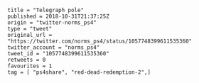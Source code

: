 ```
title = "Telegraph pole"
published = 2018-10-31T21:37:25Z
origin = "twitter-norms_ps4"
type = "tweet"
original_url = "https://twitter.com/norms_ps4/status/1057748399611535360"
twitter_account = "norms_ps4"
tweet_id = "1057748399611535360"
retweets = 0
favourites = 1
tag = [ "ps4share", "red-dead-redemption-2",]
```

<p class='image'><img src='https://mnf.m17s.net/2018/10/31/Dq3gj8MX4AIOJtT.jpg' alt=''></p>

